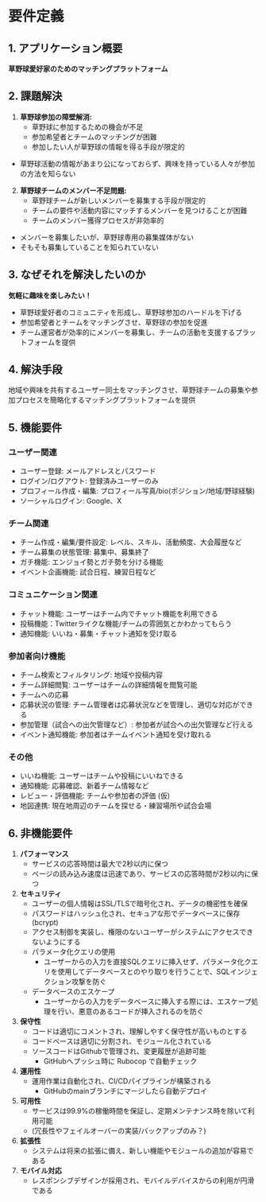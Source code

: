 # 要件定義
## 1. アプリケーション概要
**草野球愛好家のためのマッチングプラットフォーム**

## 2. 課題解決
1. **草野球参加の障壁解消:**
    - 草野球に参加するための機会が不足
    - 参加希望者とチームのマッチングが困難
    - 参加したい人が草野球の情報を得る手段が限定的

* 草野球活動の情報があまり公になっておらず、興味を持っている人々が参加の方法を知らない

2. **草野球チームのメンバー不足問題:**
    - 草野球チームが新しいメンバーを募集する手段が限定的
    - チームの要件や活動内容にマッチするメンバーを見つけることが困難
    - チームのメンバー獲得プロセスが非効率的

* メンバーを募集したいが、草野球専用の募集媒体がない
* そもそも募集していることを知られていない 
## 3. なぜそれを解決したいのか
**気軽に趣味を楽しみたい！**

- 草野球愛好者のコミュニティを形成し、草野球参加のハードルを下げる
- 参加希望者とチームをマッチングさせ、草野球の参加を促進
- チーム運営者が効率的にメンバーを募集し、チームの活動を支援するプラットフォームを提供

## 4. 解決手段
地域や興味を共有するユーザー同士をマッチングさせ、草野球チームの募集や参加プロセスを簡略化するマッチングプラットフォームを提供

## 5. 機能要件

### **ユーザー関連**
- ユーザー登録: メールアドレスとパスワード
- ログイン/ログアウト: 登録済みユーザーのみ
- プロフィール作成・編集: プロフィール写真/bio(ポジション/地域/野球経験)
- ソーシャルログイン: Google、X

### **チーム関連**
- チーム作成・編集/要件設定: レベル、スキル、活動頻度、大会履歴など
- チーム募集の状態管理: 募集中、募集終了
- ガチ機能: エンジョイ勢とガチ勢を分ける機能
- イベント企画機能: 試合日程、練習日程など

### **コミュニケーション関連**
- チャット機能: ユーザーはチーム内でチャット機能を利用できる
- 投稿機能：Twitterライクな機能/チームの雰囲気とかわかってもらう
- 通知機能: いいね・募集・チャット通知を受け取る

### **参加者向け機能**
- チーム検索とフィルタリング: 地域や投稿内容
- チーム詳細閲覧: ユーザーはチームの詳細情報を閲覧可能
- チームへの応募
- 応募状況の管理: チーム管理者は応募状況などを管理し、適切な対応ができる
- 参加管理（試合への出欠管理など）: 参加者が試合への出欠管理など行える
- イベント通知機能: 参加者はチームイベント通知を受け取れる

### **その他**
- いいね機能: ユーザーはチームや投稿にいいねできる
- 通知機能: 応募確認、新着チーム情報など
- レビュー・評価機能: チームや参加者の評価 (仮)
- 地図連携: 現在地周辺のチームを探せる・練習場所や試合会場

## 6. 非機能要件
1. **パフォーマンス**
    - サービスの応答時間は最大で2秒以内に保つ
    - ページの読み込み速度は迅速であり、サービスの応答時間が2秒以内に保つ
2. **セキュリティ**
    - ユーザーの個人情報はSSL/TLSで暗号化され、データの機密性を確保
    - パスワードはハッシュ化され、セキュアな形でデータベースに保存(bcrypt)
    - アクセス制御を実装し、権限のないユーザーがシステムにアクセスできないようにする
    - パラメータ化クエリの使用
        -  ユーザーからの入力を直接SQLクエリに挿入せず、パラメータ化クエリを使用してデータベースとのやり取りを行うことで、SQLインジェクション攻撃を防ぐ
    - データベースのエスケープ
        - ユーザーからの入力をデータベースに挿入する際には、エスケープ処理を行い、悪意のあるコードが挿入されるのを防ぐ
3. **保守性**
    - コードは適切にコメントされ、理解しやすく保守性が高いものとする
    - コードベースは適切に分割され、モジュール化されている
    - ソースコードはGithubで管理され、変更履歴が追跡可能
        - GitHubへプッシュ時に Rubocop で自動チェック
4. **運用性**
    - 運用作業は自動化され、CI/CDパイプラインが構築される
        - GitHubのmainブランチにマージしたら自動デプロイ
5. **可用性**
    - サービスは99.9%の稼働時間を保証し、定期メンテナンス時を除いて利用可能
    - (冗長性やフェイルオーバーの実装/バックアップのみ？)
6. **拡張性**
    - システムは将来の拡張に備え、新しい機能やモジュールの追加が容易である
7. **モバイル対応**
    - レスポンシブデザインが採用され、モバイルデバイスからの利用が円滑である